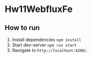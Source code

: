 # Hw11WebfluxFe

## How to run

1. Install dependencies `npm install`
2. Start dev-server `npm run start`
3. Navigate to `http://localhost:4200/`.
